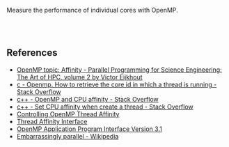 Measure the performance of individual cores with OpenMP.

<br>
<br>


## References

- [OpenMP topic: Affinity - Parallel Programming for Science Engineering: The Art of HPC, volume 2 by Victor Eijkhout](https://theartofhpc.com/pcse/omp-affinity.html#OpenMPthreadaffinitycontrol)
- [c - Openmp. How to retrieve the core id in which a thread is running - Stack Overflow](https://stackoverflow.com/questions/22492886/openmp-how-to-retrieve-the-core-id-in-which-a-thread-is-running)
- [c++ - OpenMP and CPU affinity - Stack Overflow](https://stackoverflow.com/questions/8325566/openmp-and-cpu-affinity)
- [c++ - Set CPU affinity when create a thread - Stack Overflow](https://stackoverflow.com/questions/24645880/set-cpu-affinity-when-create-a-thread)
- [Controlling OpenMP Thread Affinity](https://www.openmp.org/spec-html/5.0/openmpsu36.html)
- [Thread Affinity Interface](https://www.intel.com/content/www/us/en/docs/dpcpp-cpp-compiler/developer-guide-reference/2023-0/thread-affinity-interface.html)
- [OpenMP Application Program Interface Version 3.1](https://www.openmp.org/wp-content/uploads/OpenMP3.1.pdf)
- [Embarrassingly parallel - Wikipedia](https://en.wikipedia.org/wiki/Embarrassingly_parallel)
